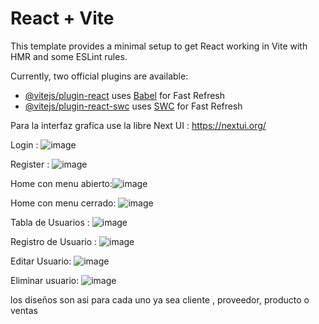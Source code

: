 # React + Vite

This template provides a minimal setup to get React working in Vite with HMR and some ESLint rules.

Currently, two official plugins are available:

- [@vitejs/plugin-react](https://github.com/vitejs/vite-plugin-react/blob/main/packages/plugin-react/README.md) uses [Babel](https://babeljs.io/) for Fast Refresh
- [@vitejs/plugin-react-swc](https://github.com/vitejs/vite-plugin-react-swc) uses [SWC](https://swc.rs/) for Fast Refresh

Para la interfaz grafica use la libre Next UI : https://nextui.org/

Login : 
![image](https://github.com/user-attachments/assets/dd588ba5-0af4-437b-bd6b-91510fcc4a9b)

Register : ![image](https://github.com/user-attachments/assets/bbc97881-9e8b-4b33-9830-b1d5a92e1a48)

Home con menu abierto:![image](https://github.com/user-attachments/assets/c798b136-2dac-4fe3-9e53-6d3016f4526c)

Home con menu cerrado: ![image](https://github.com/user-attachments/assets/c2baa327-45f0-42ce-a991-28c09e98236d)

Tabla de  Usuarios : ![image](https://github.com/user-attachments/assets/1ff20f05-48f8-47b4-94d6-3528b81768ba)

Registro de  Usuario : ![image](https://github.com/user-attachments/assets/675576a3-4b16-47b6-8630-36ca1515c40f)

Editar Usuario: ![image](https://github.com/user-attachments/assets/27703df0-0cba-4ec5-abfe-07b65045ac41)

Eliminar usuario: ![image](https://github.com/user-attachments/assets/ed2b436b-12a7-44ed-808f-1c382d0ea82d)



los  diseños son asi para cada uno ya sea cliente , proveedor, producto o ventas






